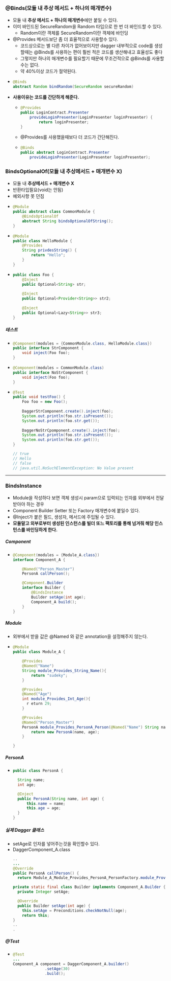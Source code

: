 ### @Binds(모듈 내 추상 메서드 + 하나의 매개변수)
* 모듈 내 **추상 메서드 + 하나의 매개변수**에만 붙일 수 있다.
* 이미 바인드된 SecureRandom을 Random 타입으로 한 번 더 바인드할 수 있다.
  * Random이란 객체를 SecureRandom이란 객체에 바인딩
* @Provides 메서드보단 좀 더 효율적으로 사용할수 있다.
  * 코드상으로는 별 다른 차이가 없어보이지만 dagger 내부적으로 code를 생성할때는 @Binds를 사용하는 편이 훨씬 적은 코드를 생산해내고 효율성도 좋다 
  * 그렇지만 하나의 매개변수를 필요할기 때문에 무조건적으로 @Binds를 사용할수는 없다. 
  * 약 40%이상 코드가 절약된다.
* ```java
  @Binds
  abstract Random bindRandom(SecureRandom secureRandom)
* **사용이유는 코드를 간단하게 해준다.**
  * ```java
    @Provides
    public LoginContract.Presenter 
        provideLoginPresenter(LoginPresenter loginPresenter) {
            return loginPresenter;
    }
  * @Provides를 사용했을때보다 더 코드가 간단해진다.
  * ```java
    @Binds
    public abstract LoginContract.Presenter
        provideLoginPresenter(LoginPresenter loginPresenter);
  
### BindsOptionalOf(모듈 내 추상메서드 + 매개변수 X)
* 모듈 내 **추상메서드 + 매개변수 X**
* 반환타입필요(void는 안됨)
* 예외사항 못 던짐
* ```java
  @Module
  public abstract class CommonModule {
      @BindsOptionalOf
      abstract String bindsOptionalOfString();
  }
* ```java
  @Module
  public class HelloModule {
      @Provides
      String privdesString() {
          return "Hello";
      }
  }
* ```java
  public class Foo {
      @Inject
      public Optional<String> str;
      
      @Inject
      public Optional<Provider<String>> str2;
      
      @Inject
      public Optional<Lazy<String>> str3;
  }
##### 테스트
* ```java
  @Component(modules = {CommonModule.class, HelloModule.class})
  public interface StrComponent {
      void inject(Foo foo);
  }
* ```java
  @Component(modules = CommonModule.class)
  public interface NoStrComponent {
      void inject(Foo foo);
  }
* ```java
  @Test
  public void testFoo() {
      Foo foo = new Foo();
      
      DaggerStrComponent.create().inject(foo);
      System.out.println(foo.str.isPresent());
      System.out.println(foo.str.get());
      
      DaggerNoStrCpomponent.create().inject(foo);
      System.out.println(foo.str.isPresent());
      System.out.println(foo.str.get());
  }
  
  // true
  // Hello
  // false
  // java.util.NoSuchElementException: No Value present
---
### BindsInstance
* Module을 작성하다 보면 객체 생성시 param으로 입력되는 인자를 외부에서 전달받아야 하는 경우
* Component Builder Setter 또는 Factory 매개변수에 붙일수 있다.
* @Inject가 붙은 필드, 생성자, 메서드에 주입될 수 있다.
* **모듈말고 외부로부터 생성된 인스턴스를 빌더 또느 팩토리를 통해 넘겨줘 해당 인스턴스를 바인딩하게 한다.**
##### Component
* ```java
  @Component(modules = {Module_A.class})
  interface Component_A {

      @Named("Person_Master")
      PersonA callPerson();

      @Component.Builder
      interface Builder {
          @BindsInstance
          Builder setAge(int age);
          Component_A build();
      }
  }
##### Module
* 외부에서 받을 값은 @Named 와 같은 annotation을 설정해주지 않는다.
* ```java
  @Module
  public class Module_A {

      @Provides
      @Named("Name")
      String module_Provides_String_Name(){
          return "sudeky";
      }

      @Provides
      @Named("Age")
      int module_Provides_Int_Age(){
        r eturn 29;
      }

      @Provides
      @Named("Person_Master")
      PersonA module_Provides_PersonA_Person(@Named("Name") String name, int age){ // name은 annotation 설정 안함
          return new PersonA(name, age);
      }

  }
##### PersonA
* ```java
  public class PersonA {

    String name;
    int age;

    @Inject
    public PersonA(String name, int age) {
        this.name = name;
        this.age = age;
    }
  }
##### 실제 Dagger 클래스
* setAge로 인자를 넣어주는것을 확인할수 있다.
* DaggerComponent_A.class
  ```java
  ..
  ...
  @Override
  public PersonA callPerson() {
    return Module_A_Module_Provides_PersonA_PersonFactory.module_Provides_PersonA_Person(module_A, Module_A_Module_Provides_String_NameFactory.module_Provides_String_Name(module_A), setAge);}

  private static final class Builder implements Component_A.Builder {
    private Integer setAge;

    @Override
    public Builder setAge(int age) {
      this.setAge = Preconditions.checkNotNull(age);
      return this;
  }
  ..
  .
##### @Test
* ```java
  @Test
  ...
  Component_A component = DaggerComponent_A.builder()
                .setAge(30)
                .build();

